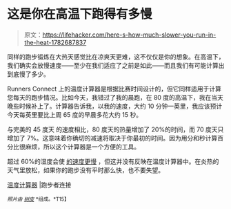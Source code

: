 # 这是你在高温下跑得有多慢

> 原文：<https://lifehacker.com/here-s-how-much-slower-you-run-in-the-heat-1782687837>

同样的跑步锻炼在大热天感觉比在凉爽天更难，这不仅仅是你的想象。在高温下，我们确实会放慢速度——至少在我们适应了之前是如此——而且我们有可能计算出到底慢了多少。



Runners Connect 上的温度计算器是根据比赛时间设计的，但它同样适用于计算您每天的跑步情况。比如今天，我错过了我的晨跑，在 80 度的高温下，我在当天晚些时候补上了。计算器告诉我，以我的速度，大约 10 分钟一英里，我应该预计今天每英里要比上周 65 度的早晨多花大约 15 秒。

与完美的 45 度天 的速度相比，80 度天的热量增加了 20%的时间，而 70 度天只增加了 7%。这意味着你确切的减速将取决于你最初的时间。因为用分和秒计算百分比很麻烦，所以这个计算器是一个方便的工具。

超过 60%的湿度会使 [的速度更慢](http://www.active.com/running/articles/running-in-the-humidity) ，但这并没有反映在温度计算器中。在炎热的天气里放松，如果你的跑步没有平时那么快，也不要失望。

[温度计算器](https://runnersconnect.net/training/tools/temperature-calculator/) |跑步者连接

<small>*照片由*</small> [<small>*树皮*</small>](https://www.flickr.com/photos/barkbud/4863720695/) <small>*组成。*T15】</small>